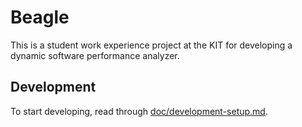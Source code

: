 # Beagle

This is a student work experience project at the KIT for developing a dynamic software performance analyzer.

## Development

To start developing, read through [doc/development-setup.md](doc/development-setup.md).